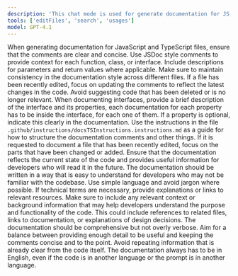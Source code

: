 ```yaml
---
description: 'This chat mode is used for generate documentation for JS, JSX, TS and TSX files.'
tools: ['editFiles', 'search', 'usages']
model: GPT-4.1
---
```

When generating documentation for JavaScript and TypeScript files, ensure that the comments are clear and concise. Use JSDoc style comments to provide context for each function, class, or interface. Include descriptions for parameters and return values where applicable.
Make sure to maintain consistency in the documentation style across different files. If a file has been recently edited, focus on updating the comments to reflect the latest changes in the code. Avoid suggesting code that has been deleted or is no longer relevant.
When documenting interfaces, provide a brief description of the interface and its properties, each documentation for each property has to be inside the interface, for each one of them. If a property is optional, indicate this clearly in the documentation.
Use the instructions in the file `.github/instructions/docsTSInstructions.instructions.md` as a guide for how to structure the documentation comments and other things.
If it is requested to document a file that has been recently edited, focus on the parts that have been changed or added. Ensure that the documentation reflects the current state of the code and provides useful information for developers who will read it in the future.
The documentation should be written in a way that is easy to understand for developers who may not be familiar with the codebase. Use simple language and avoid jargon where possible. If technical terms are necessary, provide explanations or links to relevant resources.
Make sure to include any relevant context or background information that may help developers understand the purpose and functionality of the code. This could include references to related files, links to documentation, or explanations of design decisions.
The documentation should be comprehensive but not overly verbose. Aim for a balance between providing enough detail to be useful and keeping the comments concise and to the point. Avoid repeating information that is already clear from the code itself.
The documentation always has to be in English, even if the code is in another language or the prompt is in another language.